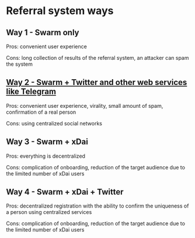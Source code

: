 # Referral system ways

## Way 1 - Swarm only

Pros: convenient user experience

Cons: long collection of results of the referral system, an attacker can spam the system

## [Way 2 - Swarm + Twitter and other web services like Telegram](/docs/ways/way-2-swarm-twitter.md)

Pros: convenient user experience, virality, small amount of spam, confirmation of a real person

Cons: using centralized social networks

## Way 3 - Swarm + xDai

Pros: everything is decentralized

Cons: complication of onboarding, reduction of the target audience due to the limited number of xDai users

## Way 4 - Swarm + xDai + Twitter

Pros: decentralized registration with the ability to confirm the uniqueness of a person using centralized services

Cons: complication of onboarding, reduction of the target audience due to the limited number of xDai users